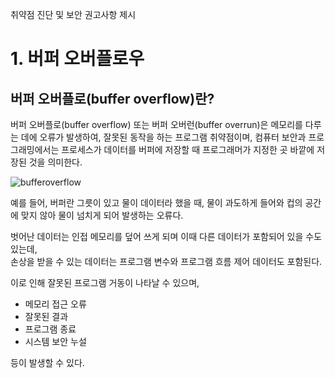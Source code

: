 취약점 진단 및 보안 권고사항 제시

# 1. 버퍼 오버플로우

## 버퍼 오버플로(buffer overflow)란?
버퍼 오버플로(buffer overflow) 또는 버퍼 오버런(buffer overrun)은 메모리를 다루는 데에 오류가 발생하여, 잘못된 동작을 하는 프로그램 취약점이며, 컴퓨터 보안과 프로그래밍에서는 프로세스가 데이터를 버퍼에 저장할 때 프로그래머가 지정한 곳 바깥에 저장된 것을 의미한다.

![bufferoverflow](bufferoverflow.png) 

예를 들어, 버퍼란 그릇이 있고 물이 데이터라 했을 때, 물이 과도하게 들어와 컵의 공간에 맞지 않아 물이 넘치게 되어 발생하는 오류다. 

벗어난 데이터는 인접 메모리를 덮어 쓰게 되며 이때 다른 데이터가 포함되어 있을 수도 있는데,    
손상을 받을 수 있는 데이터는 프로그램 변수와 프로그램 흐름 제어 데이터도 포함된다.

이로 인해 잘못된 프로그램 거동이 나타날 수 있으며,
- 메모리 접근 오류
- 잘못된 결과
- 프로그램 종료
- 시스템 보안 누설

등이 발생할 수 있다.

